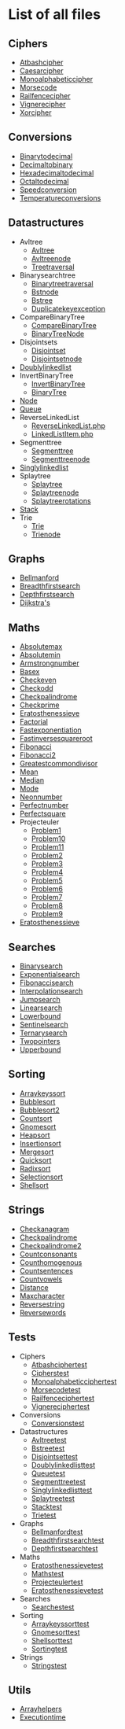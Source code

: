 # List of all files

## Ciphers
  * [Atbashcipher](./Ciphers/AtbashCipher.php)
  * [Caesarcipher](./Ciphers/CaesarCipher.php)
  * [Monoalphabeticcipher](./Ciphers/MonoAlphabeticCipher.php)
  * [Morsecode](./Ciphers/MorseCode.php)
  * [Railfencecipher](./Ciphers/RailfenceCipher.php)
  * [Vignerecipher](./Ciphers/VignereCipher.php)
  * [Xorcipher](./Ciphers/XORCipher.php)

## Conversions
  * [Binarytodecimal](./Conversions/BinaryToDecimal.php)
  * [Decimaltobinary](./Conversions/DecimalToBinary.php)
  * [Hexadecimaltodecimal](./Conversions/HexadecimalToDecimal.php)
  * [Octaltodecimal](./Conversions/OctalToDecimal.php)
  * [Speedconversion](./Conversions/SpeedConversion.php)
  * [Temperatureconversions](./Conversions/TemperatureConversions.php)

## Datastructures
  * Avltree
    * [Avltree](./DataStructures/AVLTree/AVLTree.php)
    * [Avltreenode](./DataStructures/AVLTree/AVLTreeNode.php)
    * [Treetraversal](./DataStructures/AVLTree/TreeTraversal.php)
  * Binarysearchtree
    * [Binarytreetraversal](./DataStructures/BinarySearchTree/BinaryTreeTraversal.php)
    * [Bstnode](./DataStructures/BinarySearchTree/BSTNode.php)
    * [Bstree](./DataStructures/BinarySearchTree/BSTree.php)
    * [Duplicatekeyexception](./DataStructures/BinarySearchTree/DuplicateKeyException.php)
  * CompareBinaryTree
    * [CompareBinaryTree](./DataStructures/CompareBinaryTree.php)
    * [BinaryTreeNode](./DataStructures/BinaryTreeNode.php)
  * Disjointsets
    * [Disjointset](./DataStructures/DisjointSets/DisjointSet.php)
    * [Disjointsetnode](./DataStructures/DisjointSets/DisjointSetNode.php)
  * [Doublylinkedlist](./DataStructures/DoublyLinkedList.php)
  * InvertBinaryTree
    * [InvertBinaryTree](./DataStructures/InvertBinaryTree.php)
    * [BinaryTree](./DataStructures/BinaryTree.php)
  * [Node](./DataStructures/Node.php)
  * [Queue](./DataStructures/Queue.php)
  * ReverseLinkedList
    * [ReverseLinkedList.php](DataStructures/ReverseLinkedList.php)
    * [LinkedListItem.php](DataStructures/LinkedListItem.php)
  * Segmenttree
    * [Segmenttree](./DataStructures/SegmentTree/SegmentTree.php)
    * [Segmenttreenode](./DataStructures/SegmentTree/SegmentTreeNode.php)
  * [Singlylinkedlist](./DataStructures/SinglyLinkedList.php)
  * Splaytree
    * [Splaytree](./DataStructures/SplayTree/SplayTree.php)
    * [Splaytreenode](./DataStructures/SplayTree/SplayTreeNode.php)
    * [Splaytreerotations](./DataStructures/SplayTree/SplayTreeRotations.php)
  * [Stack](./DataStructures/Stack.php)
  * Trie
    * [Trie](./DataStructures/Trie/Trie.php)
    * [Trienode](./DataStructures/Trie/TrieNode.php)

## Graphs
  * [Bellmanford](./Graphs/BellmanFord.php)
  * [Breadthfirstsearch](./Graphs/BreadthFirstSearch.php)
  * [Depthfirstsearch](./Graphs/DepthFirstSearch.php)
  * [Dijkstra's](./Graphs/Dijkstras.php)

## Maths
  * [Absolutemax](./Maths/AbsoluteMax.php)
  * [Absolutemin](./Maths/AbsoluteMin.php)
  * [Armstrongnumber](./Maths/ArmstrongNumber.php)
  * [Basex](./Maths/BaseX.php)
  * [Checkeven](./Maths/CheckEven.php)
  * [Checkodd](./Maths/CheckOdd.php)
  * [Checkpalindrome](./Maths/CheckPalindrome.php)
  * [Checkprime](./Maths/CheckPrime.php)
  * [Eratosthenessieve](./Maths/EratosthenesSieve.php)
  * [Factorial](./Maths/Factorial.php)
  * [Fastexponentiation](./Maths/FastExponentiation.php)
  * [Fastinversesquareroot](./Maths/FastInverseSquareRoot.php)
  * [Fibonacci](./Maths/Fibonacci.php)
  * [Fibonacci2](./Maths/Fibonacci2.php)
  * [Greatestcommondivisor](./Maths/GreatestCommonDivisor.php)
  * [Mean](./Maths/Mean.php)
  * [Median](./Maths/Median.php)
  * [Mode](./Maths/Mode.php)
  * [Neonnumber](./Maths/NeonNumber.php)
  * [Perfectnumber](./Maths/PerfectNumber.php)
  * [Perfectsquare](./Maths/PerfectSquare.php)
  * Projecteuler
    * [Problem1](./Maths/ProjectEuler/Problem1.php)
    * [Problem10](./Maths/ProjectEuler/Problem10.php)
    * [Problem11](./Maths/ProjectEuler/Problem11.php)
    * [Problem2](./Maths/ProjectEuler/Problem2.php)
    * [Problem3](./Maths/ProjectEuler/Problem3.php)
    * [Problem4](./Maths/ProjectEuler/Problem4.php)
    * [Problem5](./Maths/ProjectEuler/Problem5.php)
    * [Problem6](./Maths/ProjectEuler/Problem6.php)
    * [Problem7](./Maths/ProjectEuler/Problem7.php)
    * [Problem8](./Maths/ProjectEuler/Problem8.php)
    * [Problem9](./Maths/ProjectEuler/Problem9.php)
  * [Eratosthenessieve](./Maths/EratosthenesSieve.php)

## Searches
  * [Binarysearch](./Searches/BinarySearch.php)
  * [Exponentialsearch](./Searches/ExponentialSearch.php)
  * [Fibonaccisearch](./Searches/FibonacciSearch.php)
  * [Interpolationsearch](./Searches/InterpolationSearch.php)
  * [Jumpsearch](./Searches/JumpSearch.php)
  * [Linearsearch](./Searches/LinearSearch.php)
  * [Lowerbound](./Searches/LowerBound.php)
  * [Sentinelsearch](./Searches/SentinelSearch.php)
  * [Ternarysearch](./Searches/TernarySearch.php)
  * [Twopointers](./Searches/TwoPointers.php)
  * [Upperbound](./Searches/UpperBound.php)

## Sorting
  * [Arraykeyssort](./Sorting/ArrayKeysSort.php)
  * [Bubblesort](./Sorting/BubbleSort.php)
  * [Bubblesort2](./Sorting/BubbleSort2.php)
  * [Countsort](./Sorting/CountSort.php)
  * [Gnomesort](./Sorting/GnomeSort.php)
  * [Heapsort](./Sorting/HeapSort.php)
  * [Insertionsort](./Sorting/InsertionSort.php)
  * [Mergesort](./Sorting/MergeSort.php)
  * [Quicksort](./Sorting/QuickSort.php)
  * [Radixsort](./Sorting/RadixSort.php)
  * [Selectionsort](./Sorting/SelectionSort.php)
  * [Shellsort](./Sorting/ShellSort.php)

## Strings
  * [Checkanagram](./Strings/CheckAnagram.php)
  * [Checkpalindrome](./Strings/CheckPalindrome.php)
  * [Checkpalindrome2](./Strings/CheckPalindrome2.php)
  * [Countconsonants](./Strings/CountConsonants.php)
  * [Counthomogenous](./Strings/CountHomogenous.php)
  * [Countsentences](./Strings/CountSentences.php)
  * [Countvowels](./Strings/CountVowels.php)
  * [Distance](./Strings/Distance.php)
  * [Maxcharacter](./Strings/MaxCharacter.php)
  * [Reversestring](./Strings/ReverseString.php)
  * [Reversewords](./Strings/ReverseWords.php)

## Tests
  * Ciphers
    * [Atbashciphertest](./tests/Ciphers/AtbashCipherTest.php)
    * [Cipherstest](./tests/Ciphers/CiphersTest.php)
    * [Monoalphabeticciphertest](./tests/Ciphers/MonoAlphabeticCipherTest.php)
    * [Morsecodetest](./tests/Ciphers/MorseCodeTest.php)
    * [Railfenceciphertest](./tests/Ciphers/RailfenceCipherTest.php)
    * [Vignereciphertest](./tests/Ciphers/VignereCipherTest.php)
  * Conversions
    * [Conversionstest](./tests/Conversions/ConversionsTest.php)
  * Datastructures
    * [Avltreetest](./tests/DataStructures/AVLTreeTest.php)
    * [Bstreetest](./tests/DataStructures/BSTreeTest.php)
    * [Disjointsettest](./tests/DataStructures/DisjointSetTest.php)
    * [Doublylinkedlisttest](./tests/DataStructures/DoublyLinkedListTest.php)
    * [Queuetest](./tests/DataStructures/QueueTest.php)
    * [Segmenttreetest](./tests/DataStructures/SegmentTreeTest.php)
    * [Singlylinkedlisttest](./tests/DataStructures/SinglyLinkedListTest.php)
    * [Splaytreetest](./tests/DataStructures/SplayTreeTest.php)
    * [Stacktest](./tests/DataStructures/StackTest.php)
    * [Trietest](./tests/DataStructures/TrieTest.php)
  * Graphs
    * [Bellmanfordtest](./tests/Graphs/BellmanFordTest.php)
    * [Breadthfirstsearchtest](./tests/Graphs/BreadthFirstSearchTest.php)
    * [Depthfirstsearchtest](./tests/Graphs/DepthFirstSearchTest.php)
  * Maths
    * [Eratosthenessievetest](./tests/Maths/EratosthenesSieveTest.php)
    * [Mathstest](./tests/Maths/MathsTest.php)
    * [Projecteulertest](./tests/Maths/ProjectEulerTest.php)
    * [Eratosthenessievetest](./tests/Maths/EratosthenesSieveTest.php)
  * Searches
    * [Searchestest](./tests/Searches/SearchesTest.php)
  * Sorting
    * [Arraykeyssorttest](./tests/Sorting/ArrayKeysSortTest.php)
    * [Gnomesorttest](./tests/Sorting/GnomeSortTest.php)
    * [Shellsorttest](./tests/Sorting/ShellSortTest.php)
    * [Sortingtest](./tests/Sorting/SortingTest.php)
  * Strings
    * [Stringstest](./tests/Strings/StringsTest.php)

## Utils
  * [Arrayhelpers](./Utils/ArrayHelpers.php)
  * [Executiontime](./Utils/ExecutionTime.php)
